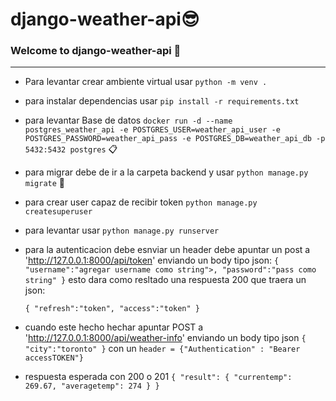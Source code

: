 # django-weather-api😎

### Welcome to django-weather-api 👋

***

- Para levantar crear ambiente virtual usar `python -m venv .`

- para instalar dependencias usar `pip install -r requirements.txt`

- para levantar Base de datos `docker run -d --name postgres_weather_api -e POSTGRES_USER=weather_api_user -e POSTGRES_PASSWORD=weather_api_pass -e POSTGRES_DB=weather_api_db -p 5432:5432 postgres` 📋

- para migrar debe de ir a la carpeta backend y usar `python manage.py migrate` 📁

- para crear user capaz de recibir token `python manage.py createsuperuser`

- para levantar usar `python manage.py runserver`

- para la autenticacion debe esnviar un header debe apuntar un post a 'http://127.0.0.1:8000/api/token' enviando un body tipo json:
`{
    "username":"agregar username como string">,
    "password":"pass como string"
}`
  esto dara como resltado una respuesta 200 que traera un json:

  `{
    "refresh":"token",
    "access":"token"
  }`

- cuando este hecho hechar apuntar POST a 'http://127.0.0.1:8000/api/weather-info' enviando un body tipo json
`{
    "city":"toronto"
}`
 con un `header = {"Authentication" : "Bearer accessTOKEN"}`

- respuesta esperada con 200 o 201
`{
    "result": {
        "currentemp": 269.67,
        "averagetemp": 274
    }
}`